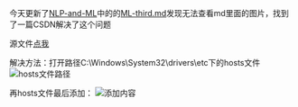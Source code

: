 今天更新了[NLP-and-ML](https://github.com/yiyading/NLP-and-ML)中的的[ML-third.md](https://github.com/yiyading/NLP-and-ML/blob/master/ML-third.md)发现无法查看md里面的图片，找到了一篇CSDN解决了这个问题

源文件[点我](https://blog.csdn.net/weixin_42128813/article/details/102915578)

解决方法：打开路径C:\Windows\System32\drivers\etc下的hosts文件
![hosts文件路径](https://github.com/yiyading/day-read/blob/master/img/%E8%A7%A3%E5%86%B3github%E4%B8%8D%E6%98%BE%E7%A4%BA%E5%9B%BE%E7%89%87%E9%9C%80%E8%A6%81%E4%BF%AE%E6%94%B9%E7%9A%84%E6%96%87%E4%BB%B6.png)

再hosts文件最后添加：
![添加内容](https://github.com/yiyading/day-read/blob/master/img/%E8%A7%A3%E5%86%B3github%E4%B8%8D%E6%98%BE%E7%A4%BA%E5%9B%BE%E7%89%87%E9%9C%80%E8%A6%81%E4%BF%AE%E6%94%B9%E7%9A%84%E6%96%87%E4%BB%B6%E9%87%8C%E7%9A%84%E5%86%85%E5%AE%B9.png)
